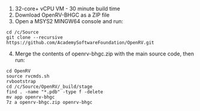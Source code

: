 1. 32-core+ vCPU VM - 30 minute build time  
2. Download OpenRV-BHGC as a ZIP file  
3. Open a MSYS2 MINGW64 console and run:
  
```
cd /c/Source  
git clone --recursive https://github.com/AcademySoftwareFoundation/OpenRV.git
```
4. Merge the contents of openrv-bhgc.zip with the main source code, then run:
```
cd OpenRV
source rvcmds.sh  
rvbootstrap  
cd /c/Source/OpenRV/_build/stage  
find . -name "*.pdb" -type f -delete
mv app openrv-bhgc  
7z a openrv-bhgc.zip openrv-bhgc
```
